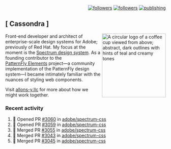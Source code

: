 <p align="right"><a rel="me" href="https://front-end.social/@castastrophe">
    <img alt="followers" title="Follow me on Mastodon" src="https://img.shields.io/mastodon/follow/109297102751309835?domain=https%3A%2F%2Ffront-end.social&label=Follow&logo=mastodon&logoColor=white&style=for-the-badge&labelColor=008080&color=006969"/></a>
  <a href="https://codepen.io/castastrophe/">
    <img alt="followers" title="Follow me on CodePen" src="https://img.shields.io/badge/23-1?color=640464&labelColor=7c007c&style=for-the-badge&logo=codepen&label=Follow"/></a>
<a href="https://castastrophe.medium.com/">
    <img alt="publishing" title="View articles on Medium" src="https://img.shields.io/badge/107-1?color=666&labelColor=444&label=subscribe&logo=medium&logoColor=white&style=for-the-badge"/></a>
</p>

## [&nbsp;Cassondra&nbsp;]

<img align="right" src="https://github-production-user-asset-6210df.s3.amazonaws.com/1840295/253016758-ba468774-1cd3-42c2-8f43-947b5eeb5edf.png" height="200" alt="A circular logo of a coffee cup viewed from above; abstract, dark outlines with hints of teal and creamy tones">

Front-end developer and architect of enterprise-scale design systems for Adobe; previously of Red Hat. My focus at the moment is the [Spectrum design system](https://github.com/adobe/spectrum-css). As a founding contributor to the [PatternFly&nbsp;Elements](https://github.com/patternfly/patternfly-elements) project&mdash;a community implementation of the PatternFly design system&mdash;I became intimately familiar with the nuances of styling web components.

Visit [allons-y.llc](http://allons-y.llc/) for more about how we might work together.

### Recent activity

<!--START_SECTION:activity-->
1. 💪 Opened PR [#3060](https://github.com/adobe/spectrum-css/pull/3060) in [adobe/spectrum-css](https://github.com/adobe/spectrum-css)
2. 💪 Opened PR [#3059](https://github.com/adobe/spectrum-css/pull/3059) in [adobe/spectrum-css](https://github.com/adobe/spectrum-css)
3. 🎉 Merged PR [#3055](https://github.com/adobe/spectrum-css/pull/3055) in [adobe/spectrum-css](https://github.com/adobe/spectrum-css)
4. 🎉 Merged PR [#3043](https://github.com/adobe/spectrum-css/pull/3043) in [adobe/spectrum-css](https://github.com/adobe/spectrum-css)
5. 🎉 Merged PR [#3045](https://github.com/adobe/spectrum-css/pull/3045) in [adobe/spectrum-css](https://github.com/adobe/spectrum-css)
<!--END_SECTION:activity-->
